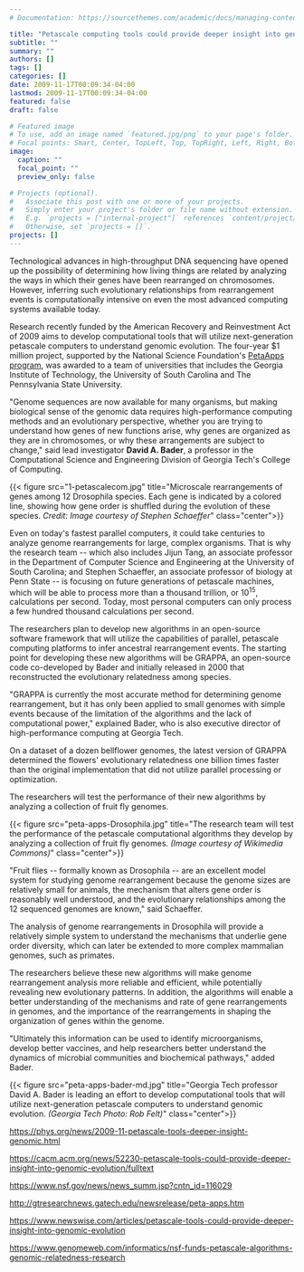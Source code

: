 ```yaml
---
# Documentation: https://sourcethemes.com/academic/docs/managing-content/

title: "Petascale computing tools could provide deeper insight into genomic evolution"
subtitle: ""
summary: ""
authors: []
tags: []
categories: []
date: 2009-11-17T00:09:34-04:00
lastmod: 2009-11-17T00:09:34-04:00
featured: false
draft: false

# Featured image
# To use, add an image named `featured.jpg/png` to your page's folder.
# Focal points: Smart, Center, TopLeft, Top, TopRight, Left, Right, BottomLeft, Bottom, BottomRight.
image:
  caption: ""
  focal_point: ""
  preview_only: false

# Projects (optional).
#   Associate this post with one or more of your projects.
#   Simply enter your project's folder or file name without extension.
#   E.g. `projects = ["internal-project"]` references `content/project/deep-learning/index.md`.
#   Otherwise, set `projects = []`.
projects: []
---
```


Technological advances in high-throughput DNA sequencing have opened up the possibility of determining how living things are related by analyzing the ways in which their genes have been rearranged on chromosomes. However, inferring such evolutionary relationships from rearrangement events is computationally intensive on even the most advanced computing systems available today.

Research recently funded by the American Recovery and Reinvestment Act of 2009 aims to develop computational tools that will utilize next-generation petascale computers to understand genomic evolution. The four-year $1 million project, supported by the National Science Foundation's [PetaApps program](https://www.nsf.gov/pubs/2007/nsf07559/nsf07559.htm), was awarded to a team of universities that includes the Georgia Institute of Technology, the University of South Carolina and The Pennsylvania State University.

"Genome sequences are now available for many organisms, but making biological sense of the genomic data requires high-performance computing methods and an evolutionary perspective, whether you are trying to understand how genes of new functions arise, why genes are organized as they are in chromosomes, or why these arrangements are subject to change," said lead investigator **David A. Bader**, a professor in the Computational Science and Engineering Division of Georgia Tech's College of Computing.

{{< figure src="1-petascalecom.jpg" title="Microscale rearrangements of genes among 12 Drosophila species. Each gene is indicated by a colored line, showing how gene order is shuffled during the evolution of these species. *Credit: Image courtesy of Stephen Schaeffer*" class="center">}}

Even on today's fastest parallel computers, it could take centuries to analyze genome rearrangements for large, complex organisms. That is why the research team -- which also includes Jijun Tang, an associate professor in the Department of Computer Science and Engineering at the University of South Carolina; and Stephen Schaeffer, an associate professor of biology at Penn State -- is focusing on future generations of petascale machines, which will be able to process more than a thousand trillion, or 10<sup>15</sup>, calculations per second. Today, most personal computers can only process a few hundred thousand calculations per second.

The researchers plan to develop new algorithms in an open-source software framework that will utilize the capabilities of parallel, petascale computing platforms to infer ancestral rearrangement events. The starting point for developing these new algorithms will be GRAPPA, an open-source code co-developed by Bader and initially released in 2000 that reconstructed the evolutionary relatedness among species.

"GRAPPA is currently the most accurate method for determining genome rearrangement, but it has only been applied to small genomes with simple events because of the limitation of the algorithms and the lack of computational power," explained Bader, who is also executive director of high-performance computing at Georgia Tech.

On a dataset of a dozen bellflower genomes, the latest version of GRAPPA determined the flowers' evolutionary relatedness one billion times faster than the original implementation that did not utilize parallel processing or optimization.

The researchers will test the performance of their new algorithms by analyzing a collection of fruit fly genomes.

{{< figure src="peta-apps-Drosophila.jpg" title="The research team will test the performance of the petascale computational algorithms they develop by analyzing a collection of fruit fly genomes. *(Image courtesy of Wikimedia Commons)*" class="center">}}

"Fruit flies -- formally known as Drosophila -- are an excellent model system for studying genome rearrangement because the genome sizes are relatively small for animals, the mechanism that alters gene order is reasonably well understood, and the evolutionary relationships among the 12 sequenced genomes are known," said Schaeffer.

The analysis of genome rearrangements in Drosophila will provide a relatively simple system to understand the mechanisms that underlie gene order diversity, which can later be extended to more complex mammalian genomes, such as primates.

The researchers believe these new algorithms will make genome rearrangement analysis more reliable and efficient, while potentially revealing new evolutionary patterns. In addition, the algorithms will enable a better understanding of the mechanisms and rate of gene rearrangements in genomes, and the importance of the rearrangements in shaping the organization of genes within the genome.

"Ultimately this information can be used to identify microorganisms, develop better vaccines, and help researchers better understand the dynamics of microbial communities and biochemical pathways," added Bader.


{{< figure src="peta-apps-bader-md.jpg" title="Georgia Tech professor David A. Bader is leading an effort to develop computational tools that will utilize next-generation petascale computers to understand genomic evolution. *(Georgia Tech Photo: Rob Felt)*" class="center">}}


https://phys.org/news/2009-11-petascale-tools-deeper-insight-genomic.html

https://cacm.acm.org/news/52230-petascale-tools-could-provide-deeper-insight-into-genomic-evolution/fulltext

https://www.nsf.gov/news/news_summ.jsp?cntn_id=116029

http://gtresearchnews.gatech.edu/newsrelease/peta-apps.htm

https://www.newswise.com/articles/petascale-tools-could-provide-deeper-insight-into-genomic-evolution

https://www.genomeweb.com/informatics/nsf-funds-petascale-algorithms-genomic-relatedness-research
